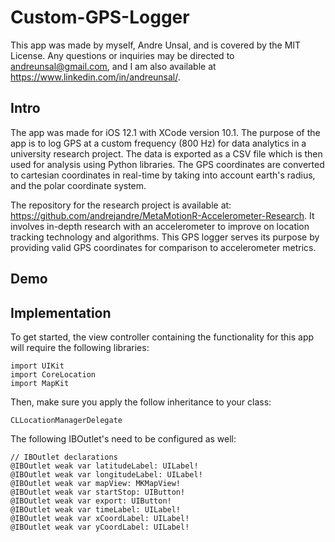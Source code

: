 # Custom-GPS-Logger
This app was made by myself, Andre Unsal, and is covered by the MIT License. Any questions or inquiries may be directed to andreunsal@gmail.com, and I am also available at https://www.linkedin.com/in/andreunsal/.

## Intro
The app was made for iOS 12.1 with XCode version 10.1. The purpose of the app is to log GPS at a custom frequency (800 Hz) for data analytics in a university research project. The data is exported as a CSV file which is then used for analysis using Python libraries. The GPS coordinates are converted to cartesian coordinates in real-time by taking into account earth's radius, and the polar coordinate system.

The repository for the research project is available at: https://github.com/andrejandre/MetaMotionR-Accelerometer-Research. It involves in-depth research with an accelerometer to improve on location tracking technology and algorithms. This GPS logger serves its purpose by providing valid GPS coordinates for comparison to accelerometer metrics.

## Demo

## Implementation
To get started, the view controller containing the functionality for this app will require the following libraries:
    
    import UIKit
    import CoreLocation
    import MapKit
   
Then, make sure you apply the follow inheritance to your class:

    CLLocationManagerDelegate
    
The following IBOutlet's need to be configured as well:

    // IBOutlet declarations
    @IBOutlet weak var latitudeLabel: UILabel!
    @IBOutlet weak var longitudeLabel: UILabel!
    @IBOutlet weak var mapView: MKMapView!
    @IBOutlet weak var startStop: UIButton!
    @IBOutlet weak var export: UIButton!
    @IBOutlet weak var timeLabel: UILabel!
    @IBOutlet weak var xCoordLabel: UILabel!
    @IBOutlet weak var yCoordLabel: UILabel!
    
